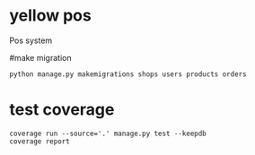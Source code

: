 # yellow pos
Pos system

#make migration 

    python manage.py makemigrations shops users products orders
# test coverage 
    coverage run --source='.' manage.py test --keepdb
    coverage report
    